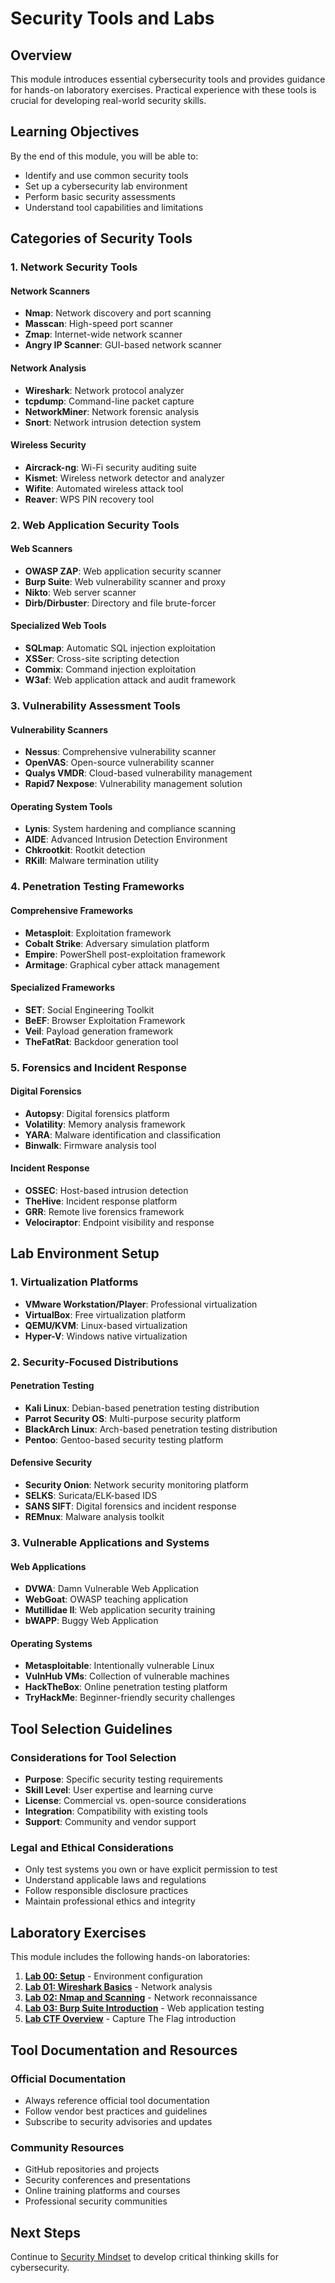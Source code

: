 # Security Tools and Labs

## Overview

This module introduces essential cybersecurity tools and provides guidance for hands-on laboratory exercises. Practical experience with these tools is crucial for developing real-world security skills.

## Learning Objectives

By the end of this module, you will be able to:
- Identify and use common security tools
- Set up a cybersecurity lab environment
- Perform basic security assessments
- Understand tool capabilities and limitations

## Categories of Security Tools

### 1. Network Security Tools

#### Network Scanners
- **Nmap**: Network discovery and port scanning
- **Masscan**: High-speed port scanner
- **Zmap**: Internet-wide network scanner
- **Angry IP Scanner**: GUI-based network scanner

#### Network Analysis
- **Wireshark**: Network protocol analyzer
- **tcpdump**: Command-line packet capture
- **NetworkMiner**: Network forensic analysis
- **Snort**: Network intrusion detection system

#### Wireless Security
- **Aircrack-ng**: Wi-Fi security auditing suite
- **Kismet**: Wireless network detector and analyzer
- **Wifite**: Automated wireless attack tool
- **Reaver**: WPS PIN recovery tool

### 2. Web Application Security Tools

#### Web Scanners
- **OWASP ZAP**: Web application security scanner
- **Burp Suite**: Web vulnerability scanner and proxy
- **Nikto**: Web server scanner
- **Dirb/Dirbuster**: Directory and file brute-forcer

#### Specialized Web Tools
- **SQLmap**: Automatic SQL injection exploitation
- **XSSer**: Cross-site scripting detection
- **Commix**: Command injection exploitation
- **W3af**: Web application attack and audit framework

### 3. Vulnerability Assessment Tools

#### Vulnerability Scanners
- **Nessus**: Comprehensive vulnerability scanner
- **OpenVAS**: Open-source vulnerability scanner
- **Qualys VMDR**: Cloud-based vulnerability management
- **Rapid7 Nexpose**: Vulnerability management solution

#### Operating System Tools
- **Lynis**: System hardening and compliance scanning
- **AIDE**: Advanced Intrusion Detection Environment
- **Chkrootkit**: Rootkit detection
- **RKill**: Malware termination utility

### 4. Penetration Testing Frameworks

#### Comprehensive Frameworks
- **Metasploit**: Exploitation framework
- **Cobalt Strike**: Adversary simulation platform
- **Empire**: PowerShell post-exploitation framework
- **Armitage**: Graphical cyber attack management

#### Specialized Frameworks
- **SET**: Social Engineering Toolkit
- **BeEF**: Browser Exploitation Framework
- **Veil**: Payload generation framework
- **TheFatRat**: Backdoor generation tool

### 5. Forensics and Incident Response

#### Digital Forensics
- **Autopsy**: Digital forensics platform
- **Volatility**: Memory analysis framework
- **YARA**: Malware identification and classification
- **Binwalk**: Firmware analysis tool

#### Incident Response
- **OSSEC**: Host-based intrusion detection
- **TheHive**: Incident response platform
- **GRR**: Remote live forensics framework
- **Velociraptor**: Endpoint visibility and response

## Lab Environment Setup

### 1. Virtualization Platforms
- **VMware Workstation/Player**: Professional virtualization
- **VirtualBox**: Free virtualization platform
- **QEMU/KVM**: Linux-based virtualization
- **Hyper-V**: Windows native virtualization

### 2. Security-Focused Distributions

#### Penetration Testing
- **Kali Linux**: Debian-based penetration testing distribution
- **Parrot Security OS**: Multi-purpose security platform
- **BlackArch Linux**: Arch-based penetration testing distribution
- **Pentoo**: Gentoo-based security testing platform

#### Defensive Security
- **Security Onion**: Network security monitoring platform
- **SELKS**: Suricata/ELK-based IDS
- **SANS SIFT**: Digital forensics and incident response
- **REMnux**: Malware analysis toolkit

### 3. Vulnerable Applications and Systems

#### Web Applications
- **DVWA**: Damn Vulnerable Web Application
- **WebGoat**: OWASP teaching application
- **Mutillidae II**: Web application security training
- **bWAPP**: Buggy Web Application

#### Operating Systems
- **Metasploitable**: Intentionally vulnerable Linux
- **VulnHub VMs**: Collection of vulnerable machines
- **HackTheBox**: Online penetration testing platform
- **TryHackMe**: Beginner-friendly security challenges

## Tool Selection Guidelines

### Considerations for Tool Selection
- **Purpose**: Specific security testing requirements
- **Skill Level**: User expertise and learning curve
- **License**: Commercial vs. open-source considerations
- **Integration**: Compatibility with existing tools
- **Support**: Community and vendor support

### Legal and Ethical Considerations
- Only test systems you own or have explicit permission to test
- Understand applicable laws and regulations
- Follow responsible disclosure practices
- Maintain professional ethics and integrity

## Laboratory Exercises

This module includes the following hands-on laboratories:

1. **[Lab 00: Setup](labs/lab-00-setup.md)** - Environment configuration
2. **[Lab 01: Wireshark Basics](labs/lab-01-wireshark-basics.md)** - Network analysis
3. **[Lab 02: Nmap and Scanning](labs/lab-02-nmap-and-scanning.md)** - Network reconnaissance
4. **[Lab 03: Burp Suite Introduction](labs/lab-03-burp-intro.md)** - Web application testing
5. **[Lab CTF Overview](labs/lab-ctf-overview.md)** - Capture The Flag introduction

## Tool Documentation and Resources

### Official Documentation
- Always reference official tool documentation
- Follow vendor best practices and guidelines
- Subscribe to security advisories and updates

### Community Resources
- GitHub repositories and projects
- Security conferences and presentations
- Online training platforms and courses
- Professional security communities

## Next Steps

Continue to [Security Mindset](06-security-mindset.md) to develop critical thinking skills for cybersecurity.